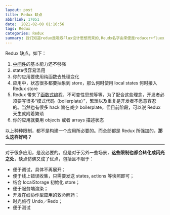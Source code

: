 ```yaml
---
layout: post
title: Redux 缺点
abbrlink: 17051
date:  2021-02-08 01:16:56
tags: Redux
categories: Redux
summary: 我们知道redux是吸取Flux设计思想而来的,Reudx名字由来便是reducer+fluex
---
```


Redux 缺点。如下：

1. [中间件](https://www.zhihu.com/search?q=%E4%B8%AD%E9%97%B4%E4%BB%B6&search_source=Entity&hybrid_search_source=Entity&hybrid_search_extra=%7B%22sourceType%22:%22answer%22,%22sourceId%22:1517694160%7D)的基本能力还不够强
2. state很容易滥用
3. 你的应用要使用纯函数去处理变化
4. 应用中，状态很多都要抽象到 store，那么何时使用 local states 何时接入 Redux store
5. Redux 带来了[函数式编程](https://www.zhihu.com/search?q=%E5%87%BD%E6%95%B0%E5%BC%8F%E7%BC%96%E7%A8%8B&search_source=Entity&hybrid_search_source=Entity&hybrid_search_extra=%7B%22sourceType%22:%22answer%22,%22sourceId%22:274963347%7D)、不可变性思想等等，为了配合这些理念，开发者必须要写很多“模式代码（boilerplate）”，繁琐以及重复是开发者不愿意容忍的。当然也有很多 hack 旨在减少 boilerplate，但目前阶段，可以说 Redux 天生就附着繁琐
6. 你的应用就要用 objects 或者 arrays 描述状态

以上种种限制，都不是构建一个应用所必要的。而全部都是 Redux 所强加的，**那么这样好吗？**

------

对于很多应用，是没必要的。但是对于另外一些场景，**这些限制也都会转化成闪光之处**，缺点仿佛又成了优点，包括且不限于：

- 便于调试，具体不再展开；
- 便于线上错误收集，只需要发送 states, actions 等快照即可；
- 结合 localStorage 初始化 store；
- 便于服务端渲染；
- 开发在线协作型应用的救命解药；
- 时光旅行 Undo／Redo；
- 便于测试